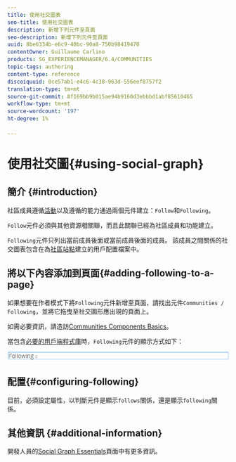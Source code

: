 ```yaml
---
title: 使用社交圖表
seo-title: 使用社交圖表
description: 新增下列元件至頁面
seo-description: 新增下列元件至頁面
uuid: 8be6334b-e6c9-40bc-90a8-750b98419470
contentOwner: Guillaume Carlino
products: SG_EXPERIENCEMANAGER/6.4/COMMUNITIES
topic-tags: authoring
content-type: reference
discoiquuid: 0ce57ab1-e4c6-4c38-963d-556eef8757f2
translation-type: tm+mt
source-git-commit: 8f169bb9b015ae94b9160d3ebbbd1abf85610465
workflow-type: tm+mt
source-wordcount: '197'
ht-degree: 1%

---
```



# 使用社交圖{#using-social-graph}

## 簡介 {#introduction}

社區成員遵循[活動](activities.md)以及遵循的能力通過兩個元件建立：`Follow`和`Following`。

`Follow`元件必須與其他資源相關聯，而且此關聯已經為社區成員和功能建立。

`Following`元件只列出當前成員後面或當前成員後面的成員。 該成員之間關係的社交圖表包含在為[社區站點](overview.md#communitiessites)建立的用戶配置檔案中。

## 將以下內容添加到頁面{#adding-following-to-a-page}

如果想要在作者模式下將`Following`元件新增至頁面，請找出元件`Communities / Following`，並將它拖曳至社交圖形應出現的頁面上。

如需必要資訊，請造訪[Communities Components Basics](basics.md)。

當包含[必要的用戶端程式庫](essentials-socialgraph.md#essentials-for-client-side)時，`Following`元件的顯示方式如下：

![chlimage_1-447](assets/chlimage_1-447.png)

## 配置{#configuring-following}

目前，必須設定屬性，以判斷元件是顯示`follows`關係，還是顯示`following`關係。

## 其他資訊 {#additional-information}

開發人員的[Social Graph Essentials](essentials-socialgraph.md)頁面中有更多資訊。
